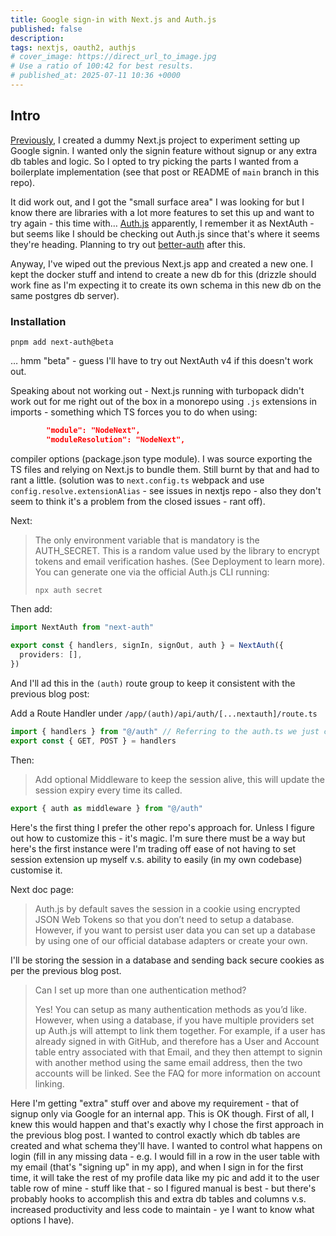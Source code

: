 ```yaml
---
title: Google sign-in with Next.js and Auth.js
published: false
description: 
tags: nextjs, oauth2, authjs
# cover_image: https://direct_url_to_image.jpg
# Use a ratio of 100:42 for best results.
# published_at: 2025-07-11 10:36 +0000
---
```


## Intro

[Previously](https://dev.to/justincalleja/google-sign-in-with-nextjs-4lnn), I created a dummy Next.js project to experiment setting up Google signin. I wanted only the signin feature without signup or any extra db tables and logic. So I opted to try picking the parts I wanted from a boilerplate implementation (see that post or README of `main` branch in this repo).

It did work out, and I got the "small surface area" I was looking for but I know there are libraries with a lot more features to set this up and want to try again - this time with… [Auth.js](https://authjs.dev/getting-started/installation?framework=pnpm) apparently, I remember it as NextAuth - but seems like I should be checking out Auth.js since that's where it seems they're heading. Planning to try out [better-auth](https://www.better-auth.com/) after this.

Anyway, I've wiped out the previous Next.js app and created a new one. I kept the docker stuff and intend to create a new db for this (drizzle should work fine as I'm expecting it to create its own schema in this new db on the same postgres db server).

### Installation

`pnpm add next-auth@beta`

… hmm "beta" - guess I'll have to try out NextAuth v4 if this doesn't work out.

Speaking about not working out - Next.js running with turbopack didn't work out for me right out of the box in a monorepo using `.js` extensions in imports - something which TS forces you to do when using:

```json
		"module": "NodeNext",
		"moduleResolution": "NodeNext",
```

compiler options (package.json type module). I was source exporting the TS files and relying on Next.js to bundle them. Still burnt by that and had to rant a little. (solution was to `next.config.ts` webpack and use `config.resolve.extensionAlias` - see issues in nextjs repo - also they don't seem to think it's a problem from the closed issues - rant off).

Next:

> The only environment variable that is mandatory is the AUTH_SECRET. This is a random value used by the library to encrypt tokens and email verification hashes. (See Deployment to learn more). You can generate one via the official Auth.js CLI running:
>
> `npx auth secret`

Then add:

```src/auth.ts
import NextAuth from "next-auth"
 
export const { handlers, signIn, signOut, auth } = NextAuth({
  providers: [],
})
```

And I'll ad this in the `(auth)` route group to keep it consistent with the previous blog post:

Add a Route Handler under `/app/(auth)/api/auth/[...nextauth]/route.ts`

```ts
import { handlers } from "@/auth" // Referring to the auth.ts we just created
export const { GET, POST } = handlers
```

Then:

> Add optional Middleware to keep the session alive, this will update the session expiry every time its called.

```ts
export { auth as middleware } from "@/auth"
```

Here's the first thing I prefer the other repo's approach for. Unless I figure out how to customize this - it's magic. I'm sure there must be a way but here's the first instance were I'm trading off ease of not having to set session extension up myself v.s. ability to easily (in my own codebase) customise it.

Next doc page:

> Auth.js by default saves the session in a cookie using encrypted JSON Web Tokens so that you don’t need to setup a database. However, if you want to persist user data you can set up a database by using one of our official database adapters or create your own.

I'll be storing the session in a database and sending back secure cookies as per the previous blog post.

> Can I set up more than one authentication method?
>
> Yes! You can setup as many authentication methods as you’d like. However, when using a database, if you have multiple providers set up Auth.js will attempt to link them together. For example, if a user has already signed in with GitHub, and therefore has a User and Account table entry associated with that Email, and they then attempt to signin with another method using the same email address, then the two accounts will be linked. See the FAQ for more information on account linking.

Here I'm getting "extra" stuff over and above my requirement - that of signup only via Google for an internal app. This is OK though. First of all, I knew this would happen and that's exactly why I chose the first approach in the previous blog post. I wanted to control exactly which db tables are created and what schema they'll have. I wanted to control what happens on login (fill in any missing data - e.g. I would fill in a row in the user table with my email (that's "signing up" in my app), and when I sign in for the first time, it will take the rest of my profile data like my pic and add it to the user table row of mine - stuff like that - so I figured manual is best - but there's probably hooks to accomplish this and extra db tables and columns v.s. increased productivity and less code to maintain - ye I want to know what options I have).
